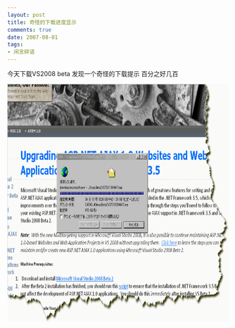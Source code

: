 ```yaml
---
layout: post
title: 奇怪的下载进度显示
comments: true
date: 2007-08-01
tags:
- 闲言碎语
---
```


<p>今天下载VS2008 beta 发现一个奇怪的下载提示 百分之好几百</p>
<p><a href="/images/hbz_images/c235e789-7a8e-44fc-aa05-76f3ffaeceec.gif5" target="_blank"><img style="width: 792px; height: 541px; border: 0px;" src="/images/hbz_images/353f1249-4781-40c9-ba8c-4bac8ff5eef0.gif" border="0" alt=""></a></p>				
